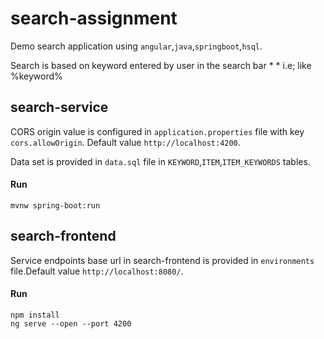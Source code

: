 # search-assignment
Demo search application using `angular`,`java`,`springboot`,`hsql`.
  
Search is based on keyword entered by user in the search bar * * i.e; like %keyword%

## search-service
  CORS origin value is configured in `application.properties` file with key `cors.allowOrigin`. Default value `http://localhost:4200`.
    
  Data set is provided in `data.sql` file in `KEYWORD`,`ITEM`,`ITEM_KEYWORDS` tables.

  #### Run
  ```
  mvnw spring-boot:run
  ```
  
## search-frontend
  Service endpoints base url in search-frontend is provided in `environments` file.Default value `http://localhost:8080/`.
  
  #### Run
  ```
  npm install
  ng serve --open --port 4200
  ```
  
